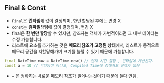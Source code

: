 ## Final & Const ##

- `Final`은 **런타임**에 값이 결정되며, 한번 할당된 후에는 변경 X
- `const`는 **컴파일타임**에 값이 결정되며, 변경 X
- final은 **한 번만 할당**할 수 있지만, 참조하는 객체가 가변적이라면 그 내부 데이터는 수정 가능합니다.
- 리스트에 요소를 추가하는 것은 **메모리 참조가 고정된 상태**에서, 리스트가 동적으로 메모리 공간을 재할당해가며 크기를 늘릴 수 있기 때문에 가능합니다.
``` dart
final DateTime now = DateTime.now() // 현재 시간 할당 , 런타임에 계산된다.
const a = 10 // 런타임이 아니고, Compiled Time에 정해져도 문제가 없음 
```
- `=` 은 정확히는 새로운 메모리 참조가 일어나는것이기 때문에 둘다 안됨. 